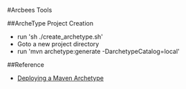 #Arcbees Tools

##ArcheType Project Creation
* run 'sh ./create_archetype.sh'
* Goto a new project directory
* run 'mvn archetype:generate -DarchetypeCatalog=local'

##Reference
* [Deploying a Maven Archetype](http://www.automatedbusinesslogic.com/articles/deploying-a-maven-archetype)